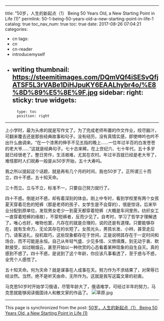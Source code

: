 
---
title: "50岁，人生的新起点（1）  Being 50 Years Old, a New Starting Point in Life (1)"
permlink: 50-1-being-50-years-old-a-new-starting-point-in-life-1
catalog: true
toc_nav_num: true
toc: true
date: 2017-08-26 07:04:21
categories:
- cn
tags:
- cn
- cn-reader
- introducemyself
- writing
thumbnail: https://steemitimages.com/DQmVQf4iSESvQfjATSF5L3rVABe1DiHJpuKY6EAALhybr4o/%E8%8D%89%E5%8E%9F.jpg
sidebar:
    right:
        sticky: true
widgets:
    -
        type: toc
        position: right
---


上小学时，最为头疼的就是写作文了。为了完成老师布置的作文作业，绞尽脑汁，可翻来覆去还是那些经典故事和句子。没有经历，没有真情实感，即使呻吟也吟不出什么曲调来。“在一个漆黑的伸手不见五指的晚上……一位年过半百的白发苍苍的老大爷……”这就是经典句子。七十古来稀，在上世纪六、七十年代，五十多岁就已经很老了。整日劳作，生活艰难，尤其在农村。年过半百就已经是老大爷了，难怪那时人们祝寿一般是从50岁开始，五十大寿吗。

我之所以提起这个话题，就是再有几个月的时间，我也50岁了。正所谓三十而立，四十不惑，五十知天命。

三十而立。立与不立，标准不一，只要自己努力就行了。

四十不惑。倒是对不惑，却有着深刻的体会。刚上中专时，看到学校里有两个女孩夏天穿着花色的短裤（那是老师的孩子，女学生是不会穿的），很是惊讶。后来毕业分配到原单位，发现男女老少一到夏天都穿着短裤（大概是车间里热，纺织女工一直穿着短裤的缘故），不穿短裤者，反而少见了。自考时，学习了哲学才理解透了。唯心也好，唯物也罢，凡存在的就是合理的，说的还是有道理。只要能够存在，就有生命力，无论其存在的长短了。女孩光头，男孩长发、小辫，甚至走后门，请客送礼，投机取巧，这些现象都存在于世间，正是说明其存在于一定时间和场合，而不可能是永恒。自己从年轻气盛、少见多怪、义愤填膺，到无动于衷、默默接受，如过眼烟云，甚至开始以一种欣赏的心态看着某种现象的自生自灭。真的感到不惑了。四十不惑，是说到了这个年龄，你应该凡事看透了，至于惑与不惑，全凭个人感悟了。

五十知天命。何为天命？就是谋事在人成事在天。努力作为不求结果了，对荣辱已经淡然。当然，绝不是听天由命，无所作为。这就是我写这篇文章的初衷。

马克思50岁时开始学习俄语，尽管年龄大了，俄语难学，可经过半年的努力，马克思就能够阅读俄国诗人和散文家的作品了。
![草原.jpg](https://steemitimages.com/DQmVQf4iSESvQfjATSF5L3rVABe1DiHJpuKY6EAALhybr4o/%E8%8D%89%E5%8E%9F.jpg)

- - -

This page is synchronized from the post: [50岁，人生的新起点（1）  Being 50 Years Old, a New Starting Point in Life (1)](https://steemit.com/@bring/50-1-being-50-years-old-a-new-starting-point-in-life-1)
